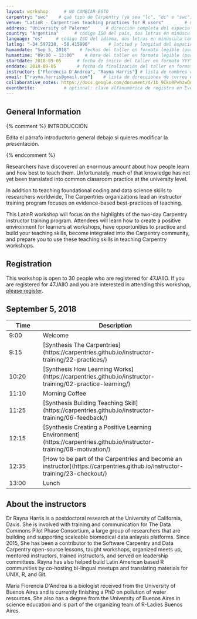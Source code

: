 ```yaml
---
layout: workshop      # NO CAMBIAR ESTO 
carpentry: "swc"    # qué tipo de Carpentry (ya sea "lc", "dc" o "swc")
venue: "LatinR - Carpentries teaching practices for R users"        # nombre breve del espacio donde se lleva adelante el taller, sin dirección (por ejemplo, "Universidad de Buenos Aires")
address: "University of Palermo"      # dirección completa del espacio donde se realizará el taller (por ejemplo, "Aula 3, Av. Córdoba 1234, Buenos Aires, Argentina")
country: "Argentina"      # código ISO del país, dos letras en minúscula como por ejemplo "fr" (ver https://en.wikipedia.org/wiki/ISO_3166-1)
language: "es"     # código ISO del idioma, dos letras en minúscula como por ejemplo "fr" (ver https://en.wikipedia.org/wiki/ISO_639-1)
latlng: "-34.597238, -58.415996"       # latitud y longitud del espacio en formato decimal (por ejemplo, "41.7901128,-87.6007318" - usar http://www.latlong.net/)
humandate: "Sep 5, 2018"    # fechas del taller en formato legible (por ejemplo, "Feb 17-18, 2020")
humantime: "09:00 - 13:00"    # hora del taller en formato legible (por ejemplo, "9:00 am - 4:30 pm")
startdate: 2018-09-05      # fecha de inicio del taller en formato YYYY-MM-DD (por ejemplo, 2015-01-01)
enddate: 2018-09-05        # fecha de finalización del taller en formato YYYY-MM-DD, por ejemplo 2015-01-02
instructor: ["Florencia D'Andrea", "Rayna Harris"] # lista de nombres de las instructoras separados por comas y entre corchetes, como ["Florencia D'Andrea", "Rayna Harris"]
email: ["rayna.harris@gmail.com"]    # lista de direcciones de correo electrónico de contacto con la **host** ó **lead instructor**, separadas por comas y entre corchetes, como ["ada.lovelace@ejemplo.org", "carrie.fisher@ejemplo.org", "hedy.lamarr@example.org"]
collaborative_notes: https://docs.google.com/document/d/1b_9CkoRPvhzwQnZU7AAzSzD1T5MMqsiXAJAWo6xjo_c/edit?usp=sharing            # optional: URL de las notas colaborativas del taller, por ejemplo un Etherpad o documento de Google Docs 
eventbrite:           # optional: clave alfanumérica de registro en Eventbrite, por ejemplo "1234567890AB" (si se está utilizando Eventbrite)
---
```




<h2 id="general">General Information</h2>

{% comment %}
  INTRODUCCIÓN 

  Edita el párrafo introductorio general debajo si quieres modificar la presentación.
  
{% endcomment %}

Researchers have discovered an enormous amount about how people learn and how best to teach them. Unfortunately, much of that knowledge has not yet been translated into common classroom practice at the university level. 

In addition to teaching foundational coding and data science skills to researchers worldwide, The Carpentries organizations lead an instructor training program focuses on evidence-based best-practices of teaching.

This LatinR workshop will focus on the highlights of the two-day Carpentry instructor training program. Attendees will learn how to create a positive environment for learners at workshops, have opportunities to practice and build your teaching skills,  become integrated into the Carpentry community, and prepare you to use these teaching skills in teaching Carpentry workshops.

<h2 id="schedule">Registration</h2>

This workshop is open to 30 people who are registered for 47JAIIO. If you are registered for 47JAIIO and you are interested in attending this workshop, [please register](https://ti.to/carpentries/LatinR).  

<!-- place this in your head tag -->
<script src='https://js.tito.io/v1' async></script>

<!-- Place this where you want the widget to appear -->
<tito-widget event="carpentries/LatinR"></tito-widget>

<h2 id="schedule">September 5, 2018</h2>

<table>
<colgroup>
<col width="10%" />
<col width="30%" />
</colgroup>
<thead>
<tr class="header">
<th>Time</th>
<th>Description</th>
</tr>
</thead>
<tbody>
<tr>
<td markdown="span">9:00</td>
<td markdown="span">Welcome</td>
</tr>
<tr>
<td markdown="span">9:15</td>
<td markdown="span">[Synthesis The Carpentries](https://carpentries.github.io/instructor-training/22-practices/)</td>
</tr>
<tr>
<td markdown="span">10:20</td>
<td markdown="span">[Synthesis How Learning Works](https://carpentries.github.io/instructor-training/02-practice-learning/)</td>
</tr>
<tr>
<td markdown="span">11:10</td>
<td markdown="span">Morning Coffee</td>
</tr>
<tr>
<td markdown="span">11:25</td>
<td markdown="span">[Synthesis Building Teaching Skill](https://carpentries.github.io/instructor-training/06-feedback/)</td>
</tr>
<tr>
<td markdown="span">12:15</td>
<td markdown="span">[Synthesis Creating a Positive Learning Environment](https://carpentries.github.io/instructor-training/08-motivation/)</td>
</tr>
<tr>
<td markdown="span">12:35</td>
<td markdown="span">[How to be part of the Carpentries and become an instructor](https://carpentries.github.io/instructor-training/23-checkout/)</td>
</tr>
<tr>
<td markdown="span">13:00</td>
<td markdown="span">Lunch</td>
</tr>
</tbody>
</table>


<h2 id="schedule">About the instructors</h2>

Dr Rayna Harris is a postdoctoral research at the University of California, Davis. She is involved with training and communication for The Data Commons Pilot Phase Consortium,  a large group of researchers that are building and supporting scaleable biomedical data anlaysis platforms. Since 2015, She has been a contributor to the Software Carpentry and Data Carpentry open-source lessons, taught workshops, organized meets up, mentored instructors, trained instructors, and served on leadership committees. Rayna has also helped build Latin American based R communities by co-hosting bi-lingual meetups and translating materials for UNIX, R, and Git. 

Maria Florencia D'Andrea is a biologist received from the University of Buenos Aires and is currently finishing a PhD on pollution of water resources. She also has a degree from the University of Buenos Aires in science education and is part of the organizing team of R-Ladies Buenos Aires.



